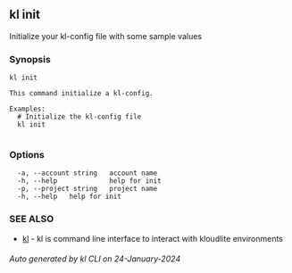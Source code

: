 ## kl init

Initialize your kl-config file with some sample values

### Synopsis

```
kl init

This command initialize a kl-config.

Examples:
  # Initialize the kl-config file
  kl init
	
```

### Options

```
  -a, --account string   account name
  -h, --help             help for init
  -p, --project string   project name
  -h, --help   help for init
```

### SEE ALSO

* [kl](kl.md)  - kl is command line interface to interact with kloudlite environments

###### Auto generated by kl CLI on 24-January-2024
